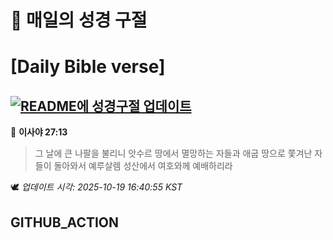 # 🙏 매일의 성경 구절
# [Daily Bible verse]
## [![README에 성경구절 업데이트](https://github.com/DONGSUKA/first_test/actions/workflows/update-readme-bible.yml/badge.svg)](https://github.com/DONGSUKA/first_test/actions/workflows/update-readme-bible.yml)
<!-- START_BIBLE_VERSE -->
📖 **이사야 27:13**
> 그 날에 큰 나팔을 불리니 앗수르 땅에서 멸망하는 자들과 애굽 땅으로 쫓겨난 자들이 돌아와서 예루살렘 성산에서 여호와께 예배하리라

🕊️ _업데이트 시각: 2025-10-19 16:40:55 KST_
  <!-- END_BIBLE_VERSE -->
## GITHUB_ACTION
